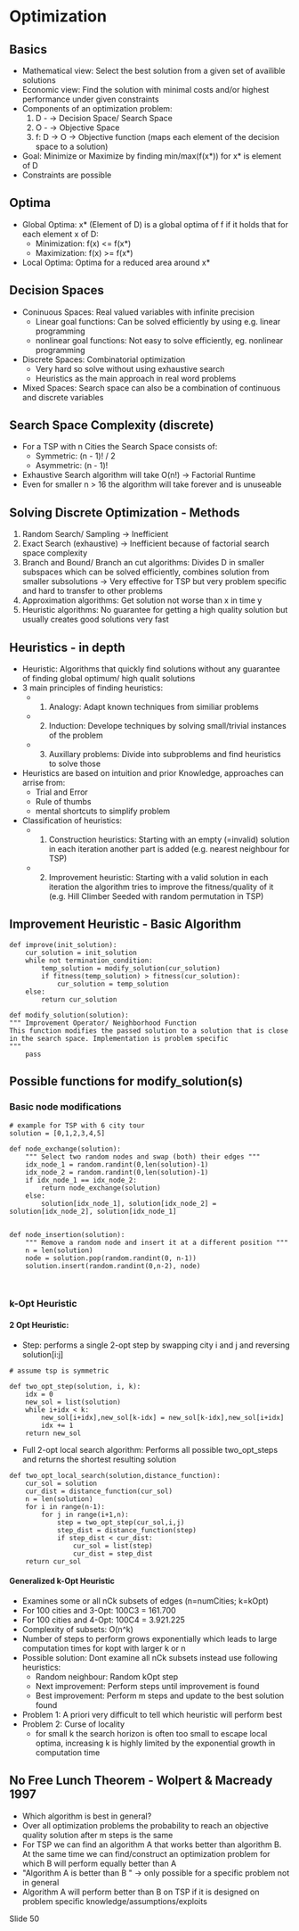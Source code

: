 # Optimization

## Basics
- Mathematical view: Select the best solution from a given set of availible solutions
- Economic view: Find the solution with minimal costs and/or highest performance under given constraints
- Components of an optimization problem:
    1. D -              -> Decision Space/ Search Space
    2. O -              -> Objective Space
    3. f: D -> O        -> Objective function (maps each element of the decision space to a solution) 
- Goal: Minimize or Maximize by finding min/max(f(x*)) for x* is element of D
- Constraints are possible


## Optima
- Global Optima: x* (Element of D) is a global optima of f if it holds that for each element x of D:
    - Minimization: f(x) <= f(x*)
    - Maximization: f(x) >= f(x*)
- Local Optima: Optima for a reduced area around x*

## Decision Spaces
- Coninuous Spaces: Real valued variables with infinite precision
    - Linear goal functions: Can be solved efficiently by using e.g. linear programming
    - nonlinear goal functions: Not easy to solve efficiently, eg. nonlinear programming
- Discrete Spaces: Combinatorial optimization
    - Very hard so solve without using exhaustive search
    - Heuristics as the main approach in real word problems
- Mixed Spaces: Search space can also be a combination of continuous and discrete variables


## Search Space Complexity (discrete)
- For a TSP with n Cities the Search Space consists of:
    - Symmetric:    (n - 1)! / 2
    - Asymmetric:   (n - 1)!
- Exhaustive Search algorithm will take O(n!) -> Factorial Runtime
- Even for smaller n > 16 the algorithm will take forever and is unuseable 




## Solving Discrete Optimization - Methods
1. Random Search/ Sampling      -> Inefficient
2. Exact Search (exhaustive)    -> Inefficient because of factorial search space complexity
3. Branch and Bound/ Branch an cut algorithms: Divides D in smaller subspaces which can be solved efficiently, combines solution from smaller subsolutions
    -> Very effective for TSP but very problem specific and hard to transfer to other problems
4. Approximation algorithms: Get solution not worse than x in time y
5. Heuristic algorithms: No guarantee for getting a high quality solution but usually creates good solutions very fast


## Heuristics - in depth
- Heuristic: Algorithms that quickly find solutions without any guarantee of finding global optimum/ high qualit solutions
- 3 main principles of finding heuristics:
    - 1. Analogy: Adapt known techniques from similiar problems
    - 2. Induction: Develope techniques by solving small/trivial instances of the problem
    - 3. Auxillary problems: Divide into subproblems and find heuristics to solve those
- Heuristics are based on intuition and prior Knowledge, approaches can arrise from:
    - Trial and Error
    - Rule of thumbs
    - mental shortcuts to simplify problem
- Classification of heuristics:
    - 1. Construction heuristics: Starting with an empty (=invalid) solution in each iteration another part is added (e.g. nearest neighbour for TSP)
    - 2. Improvement heuristic: Starting with a valid solution in each iteration the algorithm tries to improve the fitness/quality of it (e.g. Hill Climber Seeded with random permutation in TSP) 

## Improvement Heuristic - Basic Algorithm
```python3
def improve(init_solution):
    cur_solution = init_solution
    while not termination_condition:
        temp_solution = modify_solution(cur_solution)
        if fitness(temp_solution) > fitness(cur_solution):
            cur_solution = temp_solution
    else:
        return cur_solution

def modify_solution(solution):
""" Improvement Operator/ Neighborhood Function
This function modifies the passed solution to a solution that is close in the search space. Implementation is problem specific
"""
    pass
```

## Possible functions for modify_solution(s)

### Basic node modifications

```python3 
# example for TSP with 6 city tour
solution = [0,1,2,3,4,5]

def node_exchange(solution):
    """ Select two random nodes and swap (both) their edges """
    idx_node_1 = random.randint(0,len(solution)-1)
    idx_node_2 = random.randint(0,len(solution)-1)
    if idx_node_1 == idx_node_2:
        return node_exchange(solution)
    else:
        solution[idx_node_1], solution[idx_node_2] = solution[idx_node_2], solution[idx_node_1]


def node_insertion(solution):
    """ Remove a random node and insert it at a different position """
    n = len(solution)
    node = solution.pop(random.randint(0, n-1))
    solution.insert(random.randint(0,n-2), node)



```

### k-Opt Heuristic

#### 2 Opt Heuristic: 

- Step: performs a single 2-opt step by swapping city i and j and reversing solution[i:j]

```python3
# assume tsp is symmetric

def two_opt_step(solution, i, k):
    idx = 0
    new_sol = list(solution)
    while i+idx < k:
        new_sol[i+idx],new_sol[k-idx] = new_sol[k-idx],new_sol[i+idx]
        idx += 1
    return new_sol
```    
- Full 2-opt local search algorithm: Performs all possible two_opt_steps and returns the shortest resulting solution

```python3
def two_opt_local_search(solution,distance_function):
    cur_sol = solution
    cur_dist = distance_function(cur_sol)
    n = len(solution)
    for i in range(n-1):
        for j in range(i+1,n):
            step = two_opt_step(cur_sol,i,j)
            step_dist = distance_function(step)
            if step_dist < cur_dist:
                cur_sol = list(step)
                cur_dist = step_dist
    return cur_sol
```

#### Generalized k-Opt Heuristic
- Examines some or all nCk subsets of edges (n=numCities; k=kOpt)
- For 100 cities and 3-Opt: 100C3 =   161.700
- For 100 cities and 4-Opt: 100C4 = 3.921.225
- Complexity of subsets: O(n^k)
- Number of steps to perform grows exponentially which leads to large computation times for kopt with larger k or n
- Possible solution: Dont examine all nCk subsets instead use following heuristics:
  - Random neighbour: Random kOpt step
  - Next improvement: Perform steps until improvement is found
  - Best improvement: Perform m steps and update to the best solution found
- Problem 1: A priori very difficult to tell which heuristic will perform best
- Problem 2: Curse of locality
  - for small k the search horizon is often too small to escape local optima, increasing k is highly limited by the exponential growth in computation time


## No Free Lunch Theorem - Wolpert & Macready 1997
- Which algorithm is best in general?
- Over all optimization problems the probability to reach an objective quality solution after m steps is the same
- For TSP we can find an algorithm A that works better than algorithm B. At the same time we can find/construct an optimization problem for which B will perform equally better than A
- "Algorithm A is better than B " -> only possible for a specific problem not in general
- Algorithm A will perform better than B on TSP if it is designed on problem specific knowledge/assumptions/exploits

Slide 50